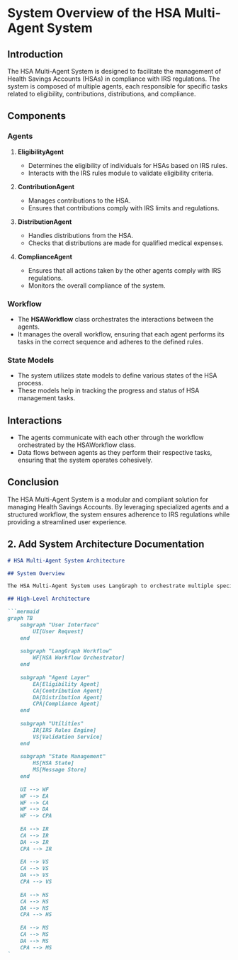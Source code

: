 # System Overview of the HSA Multi-Agent System

## Introduction
The HSA Multi-Agent System is designed to facilitate the management of Health Savings Accounts (HSAs) in compliance with IRS regulations. The system is composed of multiple agents, each responsible for specific tasks related to eligibility, contributions, distributions, and compliance.

## Components

### Agents
1. **EligibilityAgent**
   - Determines the eligibility of individuals for HSAs based on IRS rules.
   - Interacts with the IRS rules module to validate eligibility criteria.

2. **ContributionAgent**
   - Manages contributions to the HSA.
   - Ensures that contributions comply with IRS limits and regulations.

3. **DistributionAgent**
   - Handles distributions from the HSA.
   - Checks that distributions are made for qualified medical expenses.

4. **ComplianceAgent**
   - Ensures that all actions taken by the other agents comply with IRS regulations.
   - Monitors the overall compliance of the system.

### Workflow
- The **HSAWorkflow** class orchestrates the interactions between the agents.
- It manages the overall workflow, ensuring that each agent performs its tasks in the correct sequence and adheres to the defined rules.

### State Models
- The system utilizes state models to define various states of the HSA process.
- These models help in tracking the progress and status of HSA management tasks.

## Interactions
- The agents communicate with each other through the workflow orchestrated by the HSAWorkflow class.
- Data flows between agents as they perform their respective tasks, ensuring that the system operates cohesively.

## Conclusion
The HSA Multi-Agent System is a modular and compliant solution for managing Health Savings Accounts. By leveraging specialized agents and a structured workflow, the system ensures adherence to IRS regulations while providing a streamlined user experience.

## 2. Add System Architecture Documentation

```markdown
# HSA Multi-Agent System Architecture

## System Overview

The HSA Multi-Agent System uses LangGraph to orchestrate multiple specialized agents that handle different aspects of HSA management according to IRS rules.

## High-Level Architecture

```mermaid
graph TB
    subgraph "User Interface"
        UI[User Request]
    end
    
    subgraph "LangGraph Workflow"
        WF[HSA Workflow Orchestrator]
    end
    
    subgraph "Agent Layer"
        EA[Eligibility Agent]
        CA[Contribution Agent]
        DA[Distribution Agent]
        CPA[Compliance Agent]
    end
    
    subgraph "Utilities"
        IR[IRS Rules Engine]
        VS[Validation Service]
    end
    
    subgraph "State Management"
        HS[HSA State]
        MS[Message Store]
    end
    
    UI --> WF
    WF --> EA
    WF --> CA
    WF --> DA
    WF --> CPA
    
    EA --> IR
    CA --> IR
    DA --> IR
    CPA --> IR
    
    EA --> VS
    CA --> VS
    DA --> VS
    CPA --> VS
    
    EA --> HS
    CA --> HS
    DA --> HS
    CPA --> HS
    
    EA --> MS
    CA --> MS
    DA --> MS
    CPA --> MS
`